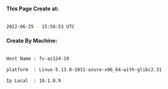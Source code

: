 
   
#### This Page Create at:

```bash

2022-06-25 - 15:58:53 UTC

```

#### Create By Machine:

```bash

Host Name : fv-az124-19

platform  : Linux-5.13.0-1031-azure-x86_64-with-glibc2.31

Ip Local  : 10.1.0.9

```

